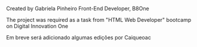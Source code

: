 Created by Gabriela Pinheiro
Front-End Developer, B8One


The project was required as a task from "HTML Web Developer" bootcamp on Digital Innovation One

Em breve será adicionado algumas edições por Caiqueoac

